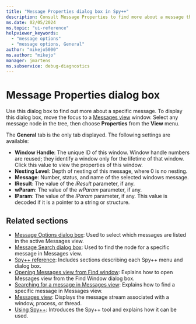 ```yaml
---
title: "Message Properties dialog box in Spy++"
description: Consult Message Properties to find more about a message than is shown in Messages View.
ms.date: 02/05/2024
ms.topic: "ui-reference"
helpviewer_keywords:
  - "message options"
  - "message options, General"
author: "mikejo5000"
ms.author: "mikejo"
manager: jmartens
ms.subservice: debug-diagnostics
---
```


# Message Properties dialog box

Use this dialog box to find out more about a specific message. To display this dialog box, move the focus to a [Messages view](messages-view.md) window. Select any message node in the tree, then choose **Properties** from the **View** menu.

The **General** tab is the only tab displayed. The following settings are available:

- **Window Handle**: The unique ID of this window. Window handle numbers are reused; they identify a window only for the lifetime of that window. Click this value to view the properties of this window.
- **Nesting Level**: Depth of nesting of this message, where 0 is no nesting.
- **Message**: Number, status, and name of the selected windows message.
- **lResult**: The value of the *lResult* parameter, if any.
- **wParam**: The value of the *wParam* parameter, if any.
- **lParam**: The value of the *lParam* parameter, if any. This value is decoded if it is a pointer to a string or structure.

## Related sections

- [Message Options dialog box](message-options-dialog-box.md): Used to select which messages are listed in the active Messages view.
- [Message Search dialog box](search-tools-for-spy-increment-views.md#message-search): Used to find the node for a specific message in Messages view.
- [Spy++ reference](spy-increment-reference.md): Includes sections describing each Spy++ menu and dialog box.
- [Opening Messages view from Find window](how-to-use-messages-view.md#open-messages-view-from-find-window): Explains how to open Messages view from the Find Window dialog box.
- [Searching for a message in Messages view](how-to-use-messages-view.md#search-for-a-message-in-messages-view): Explains how to find a specific message in Messages view.
- [Messages view](messages-view.md): Displays the message stream associated with a window, process, or thread.
- [Using Spy++](using-spy-increment.md): Introduces the Spy++ tool and explains how it can be used.
